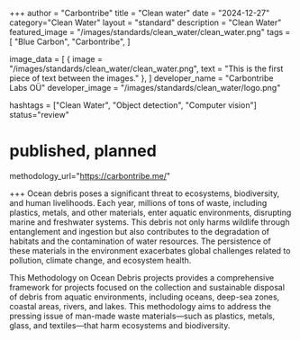+++
author = "Carbontribe"
title = "Clean water"
date = "2024-12-27"
category="Clean Water"
layout = "standard"
description = "Clean Water"
featured_image = "/images/standards/clean_water/clean_water.png"
tags = [
    "Blue Carbon",
    "Carbontribe",
]

image_data = [
  { image = "/images/standards/clean_water/clean_water.png", text = "This is the first piece of text between the images." },
]
developer_name = "Carbontribe Labs OÜ"
developer_image = "/images/standards/clean_water/logo.png"

hashtags = ["Clean Water", "Object detection", "Computer vision"]
status="review"
# published, planned

methodology_url="https://carbontribe.me/"

+++
Ocean debris poses a significant threat to ecosystems, biodiversity, and human livelihoods. Each year, millions of tons of waste, including plastics, metals, and other materials, enter aquatic environments, disrupting marine and freshwater systems. This debris not only harms wildlife through entanglement and ingestion but also contributes to the degradation of habitats and the contamination of water resources. The persistence of these materials in the environment exacerbates global challenges related to pollution, climate change, and ecosystem health.

This Methodology on Ocean Debris projects provides a comprehensive framework for projects focused on the collection and sustainable disposal of debris from aquatic environments, including oceans, deep-sea zones, coastal areas, rivers, and lakes. This methodology aims to address the pressing issue of man-made waste materials—such as plastics, metals, glass, and textiles—that harm ecosystems and biodiversity.
